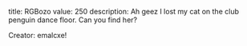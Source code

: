 title: RGBozo
value: 250
description: Ah geez I lost my cat on the club penguin dance floor. Can you find her?

Creator: emalcxe!